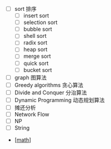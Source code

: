 - [ ] sort 排序
  - [ ] insert sort
  - [ ] selection sort
  - [ ] bubble sort
  - [ ] shell sort
  - [ ] radix sort
  - [ ] heap sort
  - [ ] merge sort
  - [ ] quick sort
  - [ ] bucket sort
- [ ] graph 图算法
- [ ] Greedy algorithms 贪心算法
- [ ] Divide and Conquer 分治算法
- [ ] Dynamic Programming 动态规划算法
- [ ] 摊还分析
- [ ] Network Flow
- [ ] NP
- [ ] String
- [[math]]

[//begin]: # "Autogenerated link references for markdown compatibility"
[math]: math.md "math"
[//end]: # "Autogenerated link references"
